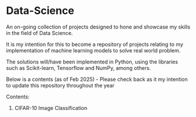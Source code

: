 # Data-Science
An on-going collection of projects designed to hone and showcase my skills in the field of Data Science. 

It is my intention for this to become a repository of projects relating to my implementation of machine learning models to solve real world problem.

The solutions will/have been implemented in Python, using the libraries such as Scikit-learn, Tensorflow and NumPy, among others.

Below is a contents (as of Feb 2025) - Please check back as it my intention to update this repository throughout the year

Contents:

1. CIFAR-10 Image Classification
